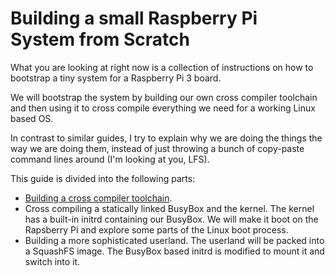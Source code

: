 # Building a small Raspberry Pi System from Scratch

What you are looking at right now is a collection of instructions on how to
bootstrap a tiny system for a Raspberry Pi 3 board.

We will bootstrap the system by building our own cross compiler toolchain
and then using it to cross compile everything we need for a working Linux
based OS.

In contrast to similar guides, I try to explain why we are doing the things
the way we are doing them, instead of just throwing a bunch of copy-paste
command lines around (I'm looking at you, LFS).

This guide is divided into the following parts:

* [Building a cross compiler toolchain](crosscc.md).
* Cross compiling a statically linked BusyBox and the kernel. The kernel has
  a built-in initrd containing our BusyBox. We will make it boot on the
  Rapsberry Pi and explore some parts of the Linux boot process.
* Building a more sophisticated userland. The userland will be packed into a
  SquashFS image. The BusyBox based initrd is modified to mount it and switch
  into it.
